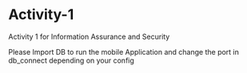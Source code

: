 # Activity-1
Activity 1 for Information Assurance and Security


Please Import DB to run the mobile Application and change the port in db_connect depending on your config 
